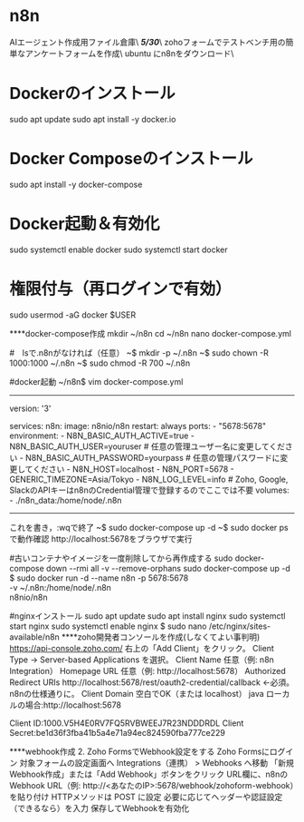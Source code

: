 # n8n
AIエージェント作成用ファイル倉庫\\
***5/30***\\
zohoフォームでテストベンチ用の簡単なアンケートフォームを作成\\
ubuntu にn8nをダウンロード\\
# Dockerのインストール
sudo apt update
sudo apt install -y docker.io

# Docker Composeのインストール
sudo apt install -y docker-compose

# Docker起動＆有効化
sudo systemctl enable docker
sudo systemctl start docker

# 権限付与（再ログインで有効）
sudo usermod -aG docker $USER

****docker-compose作成
mkdir ~/n8n
cd ~/n8n
nano docker-compose.yml

#　lsで.n8nがなければ（任意）
~$ mkdir -p ~/.n8n
~$ sudo chown -R 1000:1000 ~/.n8n
~$ sudo chmod -R 700 ~/.n8n

#docker起動
~/n8n$ vim docker-compose.yml
********************************************
version: '3'

services:
  n8n:
    image: n8nio/n8n
    restart: always
    ports:
      - "5678:5678"
    environment:
      - N8N_BASIC_AUTH_ACTIVE=true
      - N8N_BASIC_AUTH_USER=youruser      # 任意の管理ユーザー名に変更してください
      - N8N_BASIC_AUTH_PASSWORD=yourpass  # 任意の管理パスワードに変更してください
      - N8N_HOST=localhost
      - N8N_PORT=5678
      - GENERIC_TIMEZONE=Asia/Tokyo
      - N8N_LOG_LEVEL=info
      # Zoho, Google, SlackのAPIキーはn8nのCredential管理で登録するのでここでは不要
    volumes:
      - ./n8n_data:/home/node/.n8n
**************************************
これを書き，:wqで終了
~$ sudo docker-compose up -d
~$ sudo docker psで動作確認
http://localhost:5678をブラウザで実行

#古いコンテナやイメージを一度削除してから再作成する
sudo docker-compose down --rmi all -v --remove-orphans
sudo docker-compose up -d
$ sudo docker run -d --name n8n -p 5678:5678 \
  -v ~/.n8n:/home/node/.n8n \
  n8nio/n8n

#nginxインストール
sudo apt update
sudo apt install nginx
sudo systemctl start nginx
sudo systemctl enable nginx
$ sudo nano /etc/nginx/sites-available/n8n
****zoho開発者コンソールを作成(しなくてよい事判明)
https://api-console.zoho.com/
右上の「Add Client」をクリック。
Client Type → Server-based Applications を選択。
Client Name	任意（例: n8n Integration）
Homepage URL	任意（例: http://localhost:5678）
Authorized Redirect URIs	http://localhost:5678/rest/oauth2-credential/callback ←必須。n8nの仕様通りに。
Client Domain	空白でOK（または localhost）
java ローカルの場合:http://localhost:5678

Client ID:1000.V5H4E0RV7FQ5RVBWEEJ7R23NDDDRDL
Client Secret:be1d36f3fba41b5a4e71a94ec824590fba777ce229

****webhook作成
2. Zoho FormsでWebhook設定をする
Zoho Formsにログイン
対象フォームの設定画面へ
Integrations（連携） > Webhooks へ移動
「新規Webhook作成」または「Add Webhook」ボタンをクリック
URL欄に、n8nのWebhook URL（例: http://<あなたのIP>:5678/webhook/zohoform-webhook）を貼り付け
HTTPメソッドは POST に設定
必要に応じてヘッダーや認証設定（できるなら）を入力
保存してWebhookを有効化
